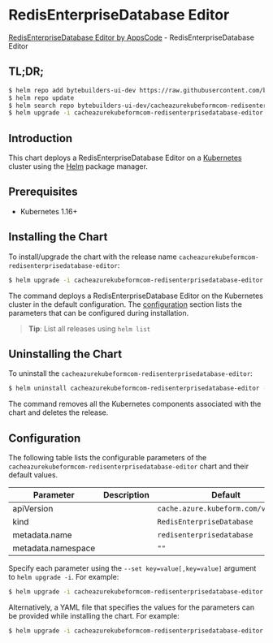 # RedisEnterpriseDatabase Editor

[RedisEnterpriseDatabase Editor by AppsCode](https://byte.builders) - RedisEnterpriseDatabase Editor

## TL;DR;

```bash
$ helm repo add bytebuilders-ui-dev https://raw.githubusercontent.com/bytebuilders/ui-wizards/
$ helm repo update
$ helm search repo bytebuilders-ui-dev/cacheazurekubeformcom-redisenterprisedatabase-editor --version=v0.4.17
$ helm upgrade -i cacheazurekubeformcom-redisenterprisedatabase-editor bytebuilders-ui-dev/cacheazurekubeformcom-redisenterprisedatabase-editor -n default --create-namespace --version=v0.4.17
```

## Introduction

This chart deploys a RedisEnterpriseDatabase Editor on a [Kubernetes](http://kubernetes.io) cluster using the [Helm](https://helm.sh) package manager.

## Prerequisites

- Kubernetes 1.16+

## Installing the Chart

To install/upgrade the chart with the release name `cacheazurekubeformcom-redisenterprisedatabase-editor`:

```bash
$ helm upgrade -i cacheazurekubeformcom-redisenterprisedatabase-editor bytebuilders-ui-dev/cacheazurekubeformcom-redisenterprisedatabase-editor -n default --create-namespace --version=v0.4.17
```

The command deploys a RedisEnterpriseDatabase Editor on the Kubernetes cluster in the default configuration. The [configuration](#configuration) section lists the parameters that can be configured during installation.

> **Tip**: List all releases using `helm list`

## Uninstalling the Chart

To uninstall the `cacheazurekubeformcom-redisenterprisedatabase-editor`:

```bash
$ helm uninstall cacheazurekubeformcom-redisenterprisedatabase-editor -n default
```

The command removes all the Kubernetes components associated with the chart and deletes the release.

## Configuration

The following table lists the configurable parameters of the `cacheazurekubeformcom-redisenterprisedatabase-editor` chart and their default values.

|     Parameter      | Description |                    Default                     |
|--------------------|-------------|------------------------------------------------|
| apiVersion         |             | <code>cache.azure.kubeform.com/v1alpha1</code> |
| kind               |             | <code>RedisEnterpriseDatabase</code>           |
| metadata.name      |             | <code>redisenterprisedatabase</code>           |
| metadata.namespace |             | <code>""</code>                                |


Specify each parameter using the `--set key=value[,key=value]` argument to `helm upgrade -i`. For example:

```bash
$ helm upgrade -i cacheazurekubeformcom-redisenterprisedatabase-editor bytebuilders-ui-dev/cacheazurekubeformcom-redisenterprisedatabase-editor -n default --create-namespace --version=v0.4.17 --set apiVersion=cache.azure.kubeform.com/v1alpha1
```

Alternatively, a YAML file that specifies the values for the parameters can be provided while
installing the chart. For example:

```bash
$ helm upgrade -i cacheazurekubeformcom-redisenterprisedatabase-editor bytebuilders-ui-dev/cacheazurekubeformcom-redisenterprisedatabase-editor -n default --create-namespace --version=v0.4.17 --values values.yaml
```
